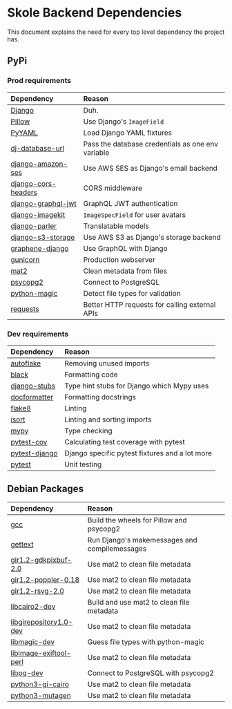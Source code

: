 # Skole Backend Dependencies

This document explains the need for every top level dependency the project has.

## PyPi

### Prod requirements

| Dependency                                                           | Reason                                            |
| :------------------------------------------------------------------- | :------------------------------------------------ |
| [Django](https://pypi.org/project/Django/)                           | Duh.                                              |
| [Pillow](https://pypi.org/project/Pillow/)                           | Use Django's `ImageField`                         |
| [PyYAML](https://pypi.org/project/PyYAML/)                           | Load Django YAML fixtures                         |
| [dj-database-url](https://pypi.org/project/dj-database-url/)         | Pass the database credentials as one env variable |
| [django-amazon-ses](https://pypi.org/project/django-amazon-ses/)     | Use AWS SES as Django's email backend             |
| [django-cors-headers](https://pypi.org/project/django-cors-headers/) | CORS middleware                                   |
| [django-graphql-jwt](https://pypi.org/project/django-graphql-jwt/)   | GraphQL JWT authentication                        |
| [django-imagekit](https://pypi.org/project/django-imagekit/)         | `ImageSpecField` for user avatars                 |
| [django-parler](https://pypi.org/project/django-parler/)             | Translatable models                               |
| [django-s3-storage](https://pypi.org/project/django-s3-storage/)     | Use AWS S3 as Django's storage backend            |
| [graphene-django](https://pypi.org/project/graphene-django/)         | Use GraphQL with Django                           |
| [gunicorn](https://pypi.org/project/gunicorn/)                       | Production webserver                              |
| [mat2](https://pypi.org/project/mat2/)                               | Clean metadata from files                         |
| [psycopg2](https://pypi.org/project/psycopg2/)                       | Connect to PostgreSQL                             |
| [python-magic](https://pypi.org/project/python-magic/)               | Detect file types for validation                  |
| [requests](https://pypi.org/project/requests/)                       | Better HTTP requests for calling external APIs    |

### Dev requirements

| Dependency                                               | Reason                                         |
| :------------------------------------------------------- | :--------------------------------------------- |
| [autoflake](https://pypi.org/project/autoflake/)         | Removing unused imports                        |
| [black](https://pypi.org/project/black/)                 | Formatting code                                |
| [django-stubs](https://pypi.org/project/django-stubs/)   | Type hint stubs for Django which Mypy uses     |
| [docformatter](https://pypi.org/project/docformatter/)   | Formatting docstrings                          |
| [flake8](https://pypi.org/project/flake8/)               | Linting                                        |
| [isort](https://pypi.org/project/isort/)                 | Linting and sorting imports                    |
| [mypy](https://pypi.org/project/mypy/)                   | Type checking                                  |
| [pytest-cov](https://pypi.org/project/pytest-cov/)       | Calculating test coverage with pytest          |
| [pytest-django](https://pypi.org/project/pytest-django/) | Django specific pytest fixtures and a lot more |
| [pytest](https://pypi.org/project/pytest/)               | Unit testing                                   |

## Debian Packages

| Dependency                                                                             | Reason                                        |
| :------------------------------------------------------------------------------------- | :-------------------------------------------- |
| [gcc](https://packages.debian.org/buster/gcc)                                          | Build the wheels for Pillow and psycopg2      |
| [gettext](https://packages.debian.org/buster/gettext)                                  | Run Django's makemessages and compilemessages |
| [gir1.2-gdkpixbuf-2.0](https://packages.debian.org/buster/gir1.2-gdkpixbuf-2.0)        | Use mat2 to clean file metadata               |
| [gir1.2-poppler-0.18](https://packages.debian.org/buster/gir1.2-poppler-0.18)          | Use mat2 to clean file metadata               |
| [gir1.2-rsvg-2.0](https://packages.debian.org/buster/gir1.2-rsvg-2.0)                  | Use mat2 to clean file metadata               |
| [libcairo2-dev](https://packages.debian.org/buster/libcairo2-dev)                      | Build and use mat2 to clean file metadata     |
| [libgirepository1.0-dev](https://packages.debian.org/buster/libgirepository1.0-dev)    | Use mat2 to clean file metadata               |
| [libmagic-dev](https://packages.debian.org/buster/libmagic-dev)                        | Guess file types with python-magic            |
| [libimage-exiftool-perl](https://packages.debian.org/buster/libimage-exiftool-perl)    | Use mat2 to clean file metadata               |
| [libpq-dev](https://packages.debian.org/buster/libpq-dev)                              | Connect to PostgreSQL with psycopg2           |
| [python3-gi-cairo](https://packages.debian.org/buster/python3-gi-cairo)                | Use mat2 to clean file metadata               |
| [python3-mutagen](https://packages.debian.org/buster/python3-mutagen)                  | Use mat2 to clean file metadata               |
